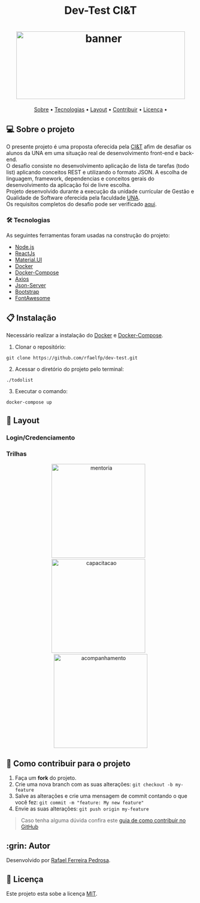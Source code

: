 <h1 align="center">Dev-Test CI&T</h1>
<h1 align="center">
<img src="https://logos-download.com/wp-content/uploads/2018/01/CIT_logo_RGB-700x280.png" alt="banner" height="180" width="450">
</h1>

<p align="center">
 <a href="#-sobre-o-projeto">Sobre</a> •
 <a href="#-tecnologias">Tecnologias</a> •
 <a href="#-layout">Layout</a> •  
 <a href="#-como-contribuir-para-o-projeto">Contribuir</a> •
 <a href="#-licença">Licença</a> •    
</p>


## 💻 Sobre o projeto
O presente projeto é uma proposta oferecida pela [CI&T](https://ciandt.com/br/pt-br/home) afim de desafiar os alunos da UNA em uma situação real de desenvolvimento front-end e back-end.<br>
O desafio consiste no desenvolvimento aplicação de lista de tarefas (todo list) aplicando conceitos REST e utilizando o formato JSON.
A escolha de linguagem, framework, dependencias e conceitos gerais do desenvolvimento da aplicação foi de livre escolha.<br>
Projeto desenvolvido durante a execução da unidade currícular de Gestão e Qualidade de Software oferecida pela faculdade [UNA](https://www.una.br/).<br>
Os requisitos completos do desafio pode ser verificado [aqui](https://github.com/dhiegobastos/dev-test).

### 🛠 Tecnologias

As seguintes ferramentas foram usadas na construção do projeto:

- [Node.js](https://nodejs.org/en/)
- [ReactJs](https://reactjs.org/)
- [Material.UI](https://material-ui.com/)
- [Docker](https://www.docker.com/)
- [Docker-Compose](https://docs.docker.com/compose/install/)
- [Axios](https://axios-http.com/)
- [Json-Server](https://www.npmjs.com/package/json-server)
- [Bootstrap](https://getbootstrap.com/)
- [FontAwesome](https://fontawesome.com/)

## 📋 Instalação

Necessário realizar a instalação do [Docker](https://www.docker.com/) e [Docker-Compose](https://docs.docker.com/compose/install/).

1. Clonar o repositório:

~~~
git clone https://github.com/rfaelfp/dev-test.git
~~~
2. Acessar o diretório do projeto pelo terminal:

~~~
./todolist
~~~
3. Executar o comando:
~~~
docker-compose up
~~~

## 🎨 Layout

### Login/Credenciamento


### Trilhas
<p align="center">
  <img alt="mentoria" title="#Layout" src="./projeto_estimulo/assets/images/mentoria.png" width="250px" >
&nbsp;&nbsp;
  <img alt="capacitacao" title="#Layout" src="./projeto_estimulo/assets/images/capacitacao.png" width="250px" >
&nbsp;&nbsp;
  <img alt="acompanhamento" title="#Layout" src="./projeto_estimulo/assets/images/acompanhamento.png" width="250px">
</p>

## 💪 Como contribuir para o projeto

1. Faça um **fork** do projeto.
2. Crie uma nova branch com as suas alterações: `git checkout -b my-feature`
3. Salve as alterações e crie uma mensagem de commit contando o que você fez: `git commit -m "feature: My new feature"`
4. Envie as suas alterações: `git push origin my-feature`
> Caso tenha alguma dúvida confira este [guia de como contribuir no GitHub](./CONTRIBUTING.md)

<h2 id=autor>:grin: Autor</h2>

Desenvolvido por 
<a href="https://www.linkedin.com/in/rafael-ferreira-pedrosa-021b16ba/" target="_blank">Rafael Ferreira Pedrosa</a>.

## 📝 Licença

Este projeto esta sobe a licença [MIT](./LICENSE).
